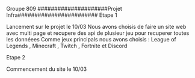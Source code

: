 Groupe 809
#####################Projet Infra########################
Etape 1

Lancement sur le projet le 10/03
Nous avons choisis de faire un site web avec multi page et recupere des api de plusieur jeu pour recuperer toutes les donnéees 
Comme jeux principals nous avons choisis :
League of Legends , Minecraft , Twitch , Fortnite et Discord

Etape 2

Commencement du site le 10/03




